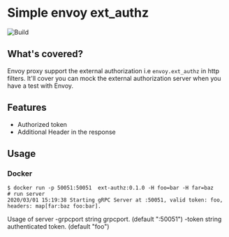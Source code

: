 # Simple envoy ext_authz

![Build](https://github.com/hanjunlee/simple-envoy-ext-authz/workflows/Build/badge.svg)

## What's covered?

Envoy proxy support the external authorization i.e `envoy.ext_authz` in http filters. It'll cover you can mock the external authorization server when you have a test with Envoy.

## Features

* Authorized token
* Additional Header in the response

## Usage

### Docker

```shell
$ docker run -p 50051:50051  ext-authz:0.1.0 -H foo=bar -H far=baz
# run server
2020/03/01 15:19:38 Starting gRPC Server at :50051, valid token: foo, headers: map[far:baz foo:bar].
```
Usage of server
  -grpcport string
    	grpcport. (default ":50051")
  -token string
    	authenticated token. (default "foo")
```
